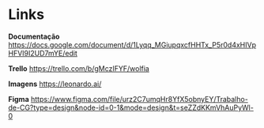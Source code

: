 # Links

**Documentação** 
https://docs.google.com/document/d/1Lyqq_MGiupqxcfHHTx_P5r0d4xHIVpHFVI9I2UD7mYE/edit

**Trello**
https://trello.com/b/gMczIFYF/wolfia

**Imagens**
https://leonardo.ai/

**Figma**
https://www.figma.com/file/urz2C7umqHr8YfX5obnyEY/Trabalho-de-CG?type=design&node-id=0-1&mode=design&t=seZZdKKmVhAuPyWl-0
